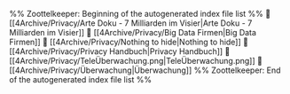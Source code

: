 %% Zoottelkeeper: Beginning of the autogenerated index file list  %%
📄 [[4Archive/Privacy/Arte Doku - 7 Milliarden im Visier|Arte Doku - 7 Milliarden im Visier]]
📄 [[4Archive/Privacy/Big Data Firmen|Big Data Firmen]]
📄 [[4Archive/Privacy/Nothing to hide|Nothing to hide]]
📄 [[4Archive/Privacy/Privacy Handbuch|Privacy Handbuch]]
📄 [[4Archive/Privacy/TeleÜberwachung.png|TeleÜberwachung.png]]
📄 [[4Archive/Privacy/Überwachung|Überwachung]]
%% Zoottelkeeper: End of the autogenerated index file list  %%
